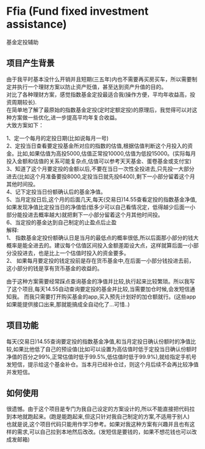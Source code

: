# Ffia (Fund fixed investment assistance) 
基金定投辅助

## 项目产生背景  
由于我平时基本没什么开销并且短期(三五年)内也不需要再买房买车，所以需要制定并执行一个理财方案以防止资产贬值，甚至达到资产升值的目的。  
对比了各种理财方案，感觉指数基金定投最适合我(操作方便，平均年收益高，投资周期较长).  
在简单地了解了最原始的指数基金定投(定时定额定投)的原理后，我觉得可以对这种方案做一些优化,进一步提高平均年复合收益。   
大致方案如下： 

1、定一个每月的定投日期(比如说每月一号)  
2、定投当日查看要定投基金所对应的指数的估值,根据估值判断这个月投入的资金。比如,如果估值为高投5000,估值正常投10000,估值为低投15000。(实际每月投入金额和估值的关系可能复杂点,估值可以参考天天基金、蛋卷基金或支付宝)  
3、知道了这个月要定投的金额以后,不要在当日一次性全投进去,只先投一大部分进去(比如这个月准备要投8000,定投当日就先投6400),剩下一小部分留着这个月其他时间投。  
4、记下定投当日份额确认后的基金净值。  
5、当月定投日后,这个月的后面几天,每天(交易日)14.55查看定投的指数基金净值,如果发现净值比定投当日的净值低(低多少可以自己看情况定，低得越少后面一小部分能投进去概率越大)就把剩下一小部分留着这个月其他时间投。  
6、当定投的基金达到自己制定的止盈点后止盈    
解释:  
1、 指数基金定投份额确认日是当月的最低点的概率很低,所以后面那小部分的钱大概率是能全进去的。建议每个估值区间投入金额差距设大点，这样就算后面一小部分没投进去，也是比上一个估值时投入的资金要多。  
2、 如果每月要定投的钱定投前是存在货币基金中,在后面一小部分钱投进去前，这小部分的钱是享有货币基金的收益的。

由于这种方案需要经常踩点查询基金的净值并比较,执行起来比较繁琐。所以我写了这个项目,每天14.55自动查询要定投的基金并比较,当需要加仓时候,会发短信通知我。
而我只需要打开购买基金的app,买入预先计划好的加仓额就行。(这些app如果能提供接口出来,那就能搞成全自动化了...可惜..)

## 项目功能
每天(交易日)14.55查询要定投的指数基金净值,和当月定投日确认份额时的净值比较,如果比他低了自己的预设值(比如可以设置为高估值时低于定投当日确认份额时净值的百分之99%,正常估值时低于99.5%,低估值时低于99.9%),就给指定手机号发短信，提示给这个基金补仓。当本月已经补仓过，则这个月后续不会再比较净值并发短信。

## 如何使用
很遗憾。由于这个项目是专门为我自己设定的方案设计的,所以不能直接把代码拉到本地就跑起来。(跑是能跑起来,但这只针对我自己制定的方案,不适用于别人)  
也就是说,这个项目代码只能用作学习参考。如果对我这种方案有兴趣并且也有这样的需求,可以自己拉到本地然后改改。(发短信是要钱的，如果不想花钱也可以改成发邮箱)  



